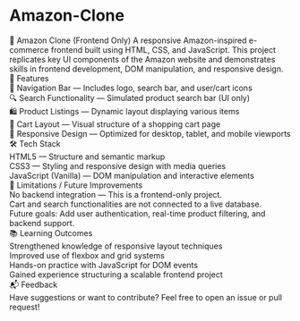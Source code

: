 # Amazon-Clone
🛒 Amazon Clone (Frontend Only)
A responsive Amazon-inspired e-commerce frontend built using HTML, CSS, and JavaScript. This project replicates key UI components of the Amazon website and demonstrates skills in frontend development, DOM manipulation, and responsive design.
<br>
🚀 Features<br>
🧭 Navigation Bar — Includes logo, search bar, and user/cart icons
<br>
🔍 Search Functionality — Simulated product search bar (UI only)
<br>
🛍️ Product Listings — Dynamic layout displaying various items
<br>
🛒 Cart Layout — Visual structure of a shopping cart page
<br>
📱 Responsive Design — Optimized for desktop, tablet, and mobile viewports
<br>
🛠️ Tech Stack<br>
HTML5 — Structure and semantic markup
<br>
CSS3 — Styling and responsive design with media queries
<br>
JavaScript (Vanilla) — DOM manipulation and interactive elements
<br>
🚧 Limitations / Future Improvements<br>
No backend integration — This is a frontend-only project.
<br>
Cart and search functionalities are not connected to a live database.
<br>
Future goals: Add user authentication, real-time product filtering, and backend support.
<br>
📚 Learning Outcomes<br>
Strengthened knowledge of responsive layout techniques
<br>
Improved use of flexbox and grid systems
<br>
Hands-on practice with JavaScript for DOM events
<br>
Gained experience structuring a scalable frontend project
<br>
📬 Feedback<br>
Have suggestions or want to contribute? Feel free to open an issue or pull request!


